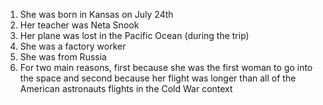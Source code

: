 
1. She was born in Kansas on July 24th
2. Her teacher was Neta Snook
3. Her plane was lost in the Pacific Ocean (during the trip)
4. She was a factory worker
5. She was from Russia
6. For two main reasons, first because she was the first woman to go into the space and second because her flight was longer than all of the American astronauts flights in the Cold War context
	